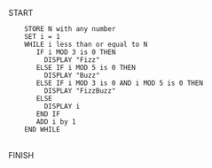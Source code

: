 START

        STORE N with any number
        SET i = 1
        WHILE i less than or equal to N
           IF i MOD 3 is 0 THEN
             DISPLAY "Fizz"
           ELSE IF i MOD 5 is 0 THEN
             DISPLAY "Buzz"
           ELSE IF i MOD 3 is 0 AND i MOD 5 is 0 THEN
             DISPLAY "FizzBuzz"
           ELSE
             DISPLAY i
           END IF
           ADD i by 1
        END WHILE
   <br>
FINISH
